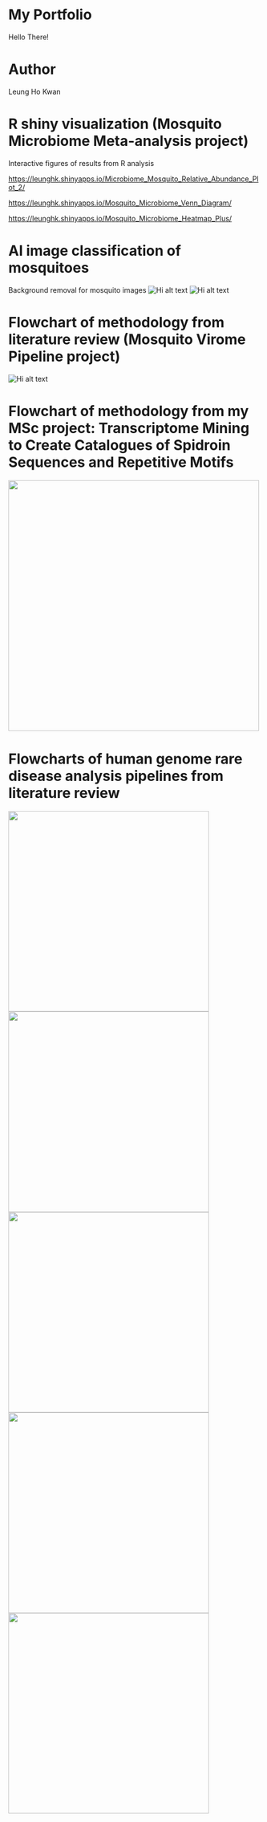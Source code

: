 # My Portfolio
Hello There!

# Author
Leung Ho Kwan

# R shiny visualization (Mosquito Microbiome Meta-analysis project)
Interactive figures of results from R analysis

https://leunghk.shinyapps.io/Microbiome_Mosquito_Relative_Abundance_Plot_2/

https://leunghk.shinyapps.io/Mosquito_Microbiome_Venn_Diagram/

https://leunghk.shinyapps.io/Mosquito_Microbiome_Heatmap_Plus/

# AI image classification of mosquitoes 
Background removal for mosquito images
![Hi alt text](https://github.com/LeungHK/LeungHK-untitled-repository/blob/main/images/machine%20learning%20mosquito.gif)
![Hi alt text](https://github.com/LeungHK/LeungHK-untitled-repository/blob/main/images/machine%20learning%20mosquito%202.gif)


# Flowchart of methodology from literature review (Mosquito Virome Pipeline project)
![Hi alt text](https://github.com/LeungHK/MVP/blob/main/mosq%20virome%20workflow.jpg)

# Flowchart of methodology from my MSc project: Transcriptome Mining to Create Catalogues of Spidroin Sequences and Repetitive Motifs
<img src="https://github.com/LeungHK/LeungHK-untitled-repository/blob/main/images/MSc_spidroin_pipeline_Leung.jpg" width="500" />

# Flowcharts of human genome rare disease analysis pipelines from literature review
<!--  ![Hi alt text](https://github.com/LeungHK/LeungHK-untitled-repository/blob/main/images/human%20genome%20rare%20disease%20analysis%20pipeline%205.png | width=100) -->
<!-- <img src="https://camo.githubusercontent.com/..." data-canonical-src="https://gyazo.com/eb5c5741b6a9a16c692170a41a49c858.png" width="200" height="400" /> -->
<img src="https://github.com/LeungHK/LeungHK-untitled-repository/blob/main/images/human%20genome%20rare%20disease%20analysis%20pipeline%201.png" width="400" />  <img src="https://github.com/LeungHK/LeungHK-untitled-repository/blob/main/images/human%20genome%20rare%20disease%20analysis%20pipeline%202.png" width="400" /> <img src="https://github.com/LeungHK/LeungHK-untitled-repository/blob/main/images/human%20genome%20rare%20disease%20analysis%20pipeline%203.jpeg" width="400" /> <img src="https://github.com/LeungHK/LeungHK-untitled-repository/blob/main/images/human%20genome%20rare%20disease%20analysis%20pipeline%204.jpg" width="400" /> <img src="https://github.com/LeungHK/LeungHK-untitled-repository/blob/main/images/human%20genome%20rare%20disease%20analysis%20pipeline%205.png" width="400" />
